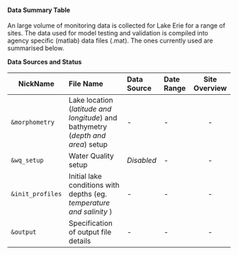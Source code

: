 
#### Data Summary Table
An large volume of monitoring data is collected for Lake Erie for a range of sites. The data used for model testing and validation is compiled into agency specific (matlab) data files (.mat). The ones currently used are summarised below.


**Data Sources and Status**

| NickName | File Name | Data Source | Date Range | Site Overview |
| ---------------- |:----------|:-----------|:-----------|:-----------:|
| `&morphometry` | Lake location (*latitude and longitude*) and bathymetry (*depth and area*) setup | - |- |- |
| `&wq_setup` | Water Quality setup | *Disabled* |- |- |
| `&init_profiles` | Initial lake conditions with depths (eg. *temperature and salinity* ) | - |- |- |
| `&output` | Specification of output file details | - |- |- |
